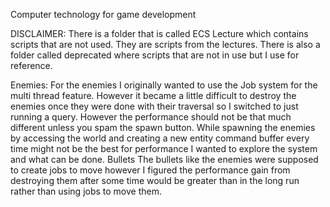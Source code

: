 Computer technology for game development

DISCLAIMER: There is a folder that is called ECS Lecture which contains scripts that are not used. They are scripts from the lectures. There is also a folder called deprecated where scripts that are not in use but I use for reference. 

Enemies:
For the enemies I originally wanted to use the Job system for the multi thread feature. However it became a little difficult to destroy the enemies once they were done with their traversal so I switched to just running a query. However the performance should not be that much different unless you spam the spawn button. While spawning the enemies by accessing the world and creating a new entity command buffer every time might not be the best for performance I wanted to explore the system and what can be done.
Bullets
The bullets like the enemies were supposed to create jobs to move however I figured the performance gain from destroying them after some time would be greater than in the long run rather than using jobs to move them.
